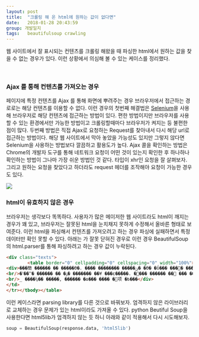 ```yaml
---
layout: post
title:  "크롤링 해 온 html에 원하는 값이 없다면"
date:   2018-01-28 20:43:59
group: 개발일지
tags:   beautifulsoup crawling 
---
```


웹 사이트에서 잘 표시되는 컨텐츠를 크롤링 해왔을 때 파싱한 html에서 원하는 값을 찾을 수 없는 경우가 있다. 이런 상황에서 의심해 볼 수 있는 케이스를 정리했다. 

<br/>

### Ajax 를 통해 컨텐츠를 가져오는 경우
페이지에 특정 컨텐츠를 Ajax 를 통해 화면에 뿌려주는 경우 브라우저에서 접근하는 경로로는 해당 컨텐츠를 이용할 수 없다. 이런 경우의 첫번째 해결법은 <a href="http://selenium-python.readthedocs.io/">Selenium</a>을 사용해 브라우저로 해당 컨텐츠에 접근하는 방법이 있다. 편한 방법이지만 브라우저를 사용할 수 있는 환경에서만 가능한 방법이고 크롤링할때마다 브라우저가 켜지는 등 불편한 점이 많다. 두번째 방법은 직접 Ajax로 요청하는 Request를 찾아내서 다시 해당 url로 접근하는 방법이다. 해당 웹 사이트에서 막아 놓았을 가능성도 있지만 그렇지 않다면 Selenium을 사용하는 방법보다 깔끔하고 활용도가 높다. Ajax 콜을 확인하는 방법은 Chrome의 개발자 도구를 통해 네트워크 요청이 어떤 것이 있는지 확인한 후 하나하나 확인하는 방법이 그나마 가장 쉬운 방법인 것 같다. 타입이 xhr인 요청을 잘 살펴보자. 그리고 원하는 요청을 찾았다고 하더라도 request 헤더를 조작해야 요청이 가능한 경우도 있다. 

<a href="//underlinee.github.io/assets/img/20180129-1.png" data-lightbox="falcon9-large">
  <img src="//underlinee.github.io/assets/img/20180129-1.png"/>
</a>

<br/> 

### html이 유효하지 않은 경우 
브라우저는 생각보다 똑똑하다. 사용자가 많은 메이저한 웹 사이트라도 html이 깨지는 경우가 꽤 있고, 브라우저는 잘못된 html을 눈치채지 못하게 수정해서 올바른 형태로 보여준다. 이런 html을 파싱해서 컨텐츠를 가져오려고 하는 경우 파싱에 실패하면서 특정 데이터만 확인 못할 수 있다. 아래는 </div> 가 잘못 닫혀진 경우로 이런 경우 BeautifulSoup 의 html.parser를 통해 파싱하려고 하는 경우 값이 누락된다. 

```html
<div class="texts">
        <table border="0" cellpadding="0" cellspacing="0" width="100%"><tbody><tr><td valign="top">
<div>���簡 ������ �� �����ϴ�. ���� �������� �����ؾ� �ϴ� �ΰ��� ���԰� ���Կ� ���� ��� �����̴�. ���ӵ� �� ����� ������ �ߴ� ���� ��ﳭ��. �⸧������ �԰������ ���� ��¿ �� ���� ��û�� �� ���ε� �װ� �׸� ���� �˳İ�, �ᱹ ���ڵ��� ����ȸ�縦 ���ؼ� �ϴ� ûŹ���� �ƴϳĸ鼭 ������ �� �� �ִ� ����� ���� ����İ� ����� ���ߴ�. ������ ����� �����ڸ� �״� ��κ��� ����鿡 ���� �����ߴ�. ���̿��� ���� ��¡�� �Ķ����� �Ͼ���� �����ϴ� �������� �� �ڵ����� �� �뾿�̳� ������ �־���, ���� �޵� �� �ٴ� ���� ����Ʈ���� ��� �־���.
<br/>�ݸ� �� ������ �̿��ߴ� ������� ��¥ ���ε��̾���. �׵��� ������ �� ��� ���� ��ŷ ���̷� �극��ũ ������ ���� ���� �ִ�. �׷��� ���ӵ��ο��� �극��ũ�� ��Ҵµ� ����� �� ���⸸ �ϰ� ������ ���� �ʾ� ������ ���ָ� �ϴ� ��ü�� �Լ�ó�� ������ �������� �ƺ��� ����, �������� ������ �Ƴ��� �ٽô� �����鿡�� ���ư��� ������ ���� �ִ�. ������ �� ������ �׷� �� ���� �ƹ����� ������� ����̾���. ���� ��ȸ�� �������� �и��� �ڽ��� ���ӵǴ� ���� ���ո��ϰ� �Ұ����� ���̾���. �ڰ� ġ�� �ɷ��� ���� �� ���� �����̿� ������ �ִ� �÷��õ� �������̿�����, �ΰ��� ������ �ϴ� �ּ����� ������ å�Ӱ��� ������ ������� �׾߸��� ������ �������̿���.
<br/>_ ����¼�� �����, ������ �ɷ��� ���� �׵项 �߿���</div>
</td>
</tr></tbody></table>
```


이런 케이스라면 parsing library를 다른 것으로 바꿔보자. 엄격하지 않은 라이브러리로 교체하는 경우 문제가 있는 html이라도 가져올 수 있다. 
python Beutiful Soup을 사용한다면 html5lib가 엄격하지 않는 듯 하니 아래와 같이 적용해서 다시 시도해보자.

```python
soup = BeautifulSoup(response.data, 'html5lib')
```

<br/> 
